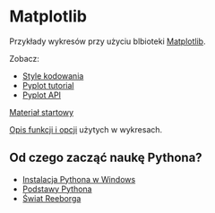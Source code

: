 # Matplotlib

Przykłady wykresów przy użyciu blbioteki [Matplotlib](https://matplotlib.org).

Zobacz:
- [Style kodowania](https://matplotlib.org/stable/tutorials/introductory/usage.html#the-object-oriented-interface-and-the-pyplot-interface)
- [Pyplot tutorial](https://matplotlib.org/stable/tutorials/introductory/pyplot.html#sphx-glr-tutorials-introductory-pyplot-py)
- [Pyplot API](https://matplotlib.org/stable/api/_as_gen/matplotlib.pyplot.html#module-matplotlib.pyplot)

[Materiał startowy](https://drive.google.com/open?id=0B24yoSHtTDq2YzJwcVdJdE1PVG8)

[Opis funkcji i opcji](doc/matplotlib.md) użytych w wykresach.

## Od czego zacząć naukę Pythona?

- [Instalacja Pythona w Windows](http://python101.readthedocs.io/pl/latest/env/windows.html)
- [Podstawy Pythona](http://python101.readthedocs.io/pl/latest/podstawy/index.html)
- [Świat Reeborga](http://robotyka.cyfrowaszkola.waw.pl)